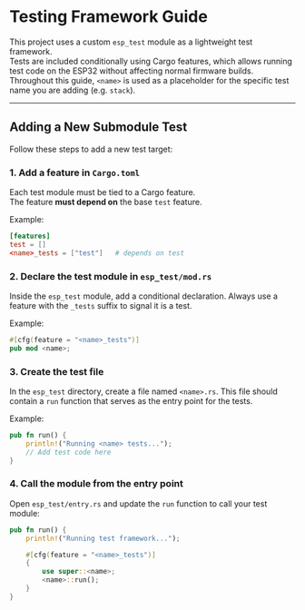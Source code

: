 # Testing Framework Guide

This project uses a custom `esp_test` module as a lightweight test framework.  
Tests are included conditionally using Cargo features, which allows running test code on the ESP32 without affecting normal firmware builds.
Throughout this guide, `<name>` is used as a placeholder for the specific test name you are adding (e.g. `stack`).

---

## Adding a New Submodule Test

Follow these steps to add a new test target:

### 1. Add a feature in `Cargo.toml`
Each test module must be tied to a Cargo feature.  
The feature **must depend on** the base `test` feature.

Example:
```toml
[features]
test = []
<name>_tests = ["test"]   # depends on test
```

### 2. Declare the test module in `esp_test/mod.rs`
Inside the `esp_test` module, add a conditional declaration.
Always use a feature with the `_tests` suffix to signal it is a test.

Example:
```rust
#[cfg(feature = "<name>_tests")]
pub mod <name>;
```


### 3. Create the test file
In the `esp_test` directory, create a file named `<name>.rs`.
This file should contain a `run` function that serves as the entry point for the tests.

Example:
```rust
pub fn run() {
    println!("Running <name> tests...");
    // Add test code here
}
```

### 4. Call the module from the entry point
Open `esp_test/entry.rs` and update the `run` function to call your test module:

```rust
pub fn run() {
    println!("Running test framework...");

    #[cfg(feature = "<name>_tests")]
    {
        use super::<name>;
        <name>::run();
    }
}